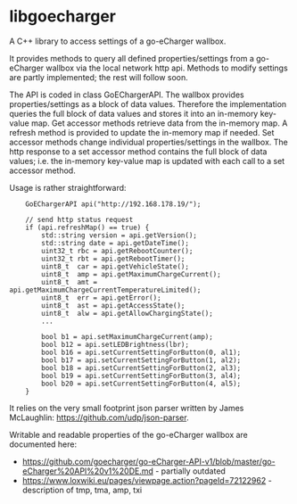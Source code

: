 # libgoecharger
A C++ library to access settings of a go-eCharger wallbox.

It provides methods to query all defined properties/settings from a go-eCharger wallbox via the local network http api. Methods to modify settings are partly implemented; the rest will follow soon.

The API is coded in class GoEChargerAPI. The wallbox provides properties/settings as a block of data values. Therefore the implementation queries the full block of data values and stores it into an in-memory key-value map. Get accessor methods retrieve data from the in-memory map. A refresh method is provided to update the in-memory map if needed. Set accessor methods change individual properties/settings in the wallbox. The http response to a set accessor method contains the full block of data values; i.e. the in-memory key-value map is updated with each call to a set accessor method.

Usage is rather straightforward:

        GoEChargerAPI api("http://192.168.178.19/");

        // send http status request
        if (api.refreshMap() == true) {
            std::string version = api.getVersion();
            std::string date = api.getDateTime();
            uint32_t rbc = api.getRebootCounter();
            uint32_t rbt = api.getRebootTimer();
            uint8_t  car = api.getVehicleState();
            uint8_t  amp = api.getMaximumChargeCurrent();
            uint8_t  amt = api.getMaximumChargeCurrentTemperatureLimited();
            uint8_t  err = api.getError();
            uint8_t  ast = api.getAccessState();
            uint8_t  alw = api.getAllowChargingState();
            ...
            
            bool b1 = api.setMaximumChargeCurrent(amp);
            bool b12 = api.setLEDBrightness(lbr);
            bool b16 = api.setCurrentSettingForButton(0, al1);
            bool b17 = api.setCurrentSettingForButton(1, al2);
            bool b18 = api.setCurrentSettingForButton(2, al3);
            bool b19 = api.setCurrentSettingForButton(3, al4);
            bool b20 = api.setCurrentSettingForButton(4, al5);
        }
    
It relies on the very small footprint json parser written by James McLaughlin: https://github.com/udp/json-parser.

Writable and readable properties of the go-eCharger wallbox are documented here:
- https://github.com/goecharger/go-eCharger-API-v1/blob/master/go-eCharger%20API%20v1%20DE.md - partially outdated
- https://www.loxwiki.eu/pages/viewpage.action?pageId=72122962 - description of tmp, tma, amp, txi

